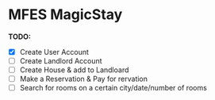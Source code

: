 # MFES MagicStay

**TODO:**

- [x] Create User Account
- [ ] Create Landlord Account
- [ ] Create House & add to Landloard
- [ ] Make a Reservation & Pay for rervation
- [ ] Search for rooms on a certain city/date/number of rooms 
